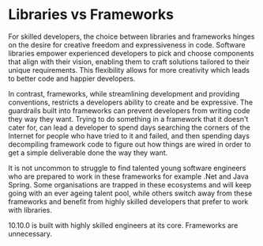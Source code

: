 # Libraries vs Frameworks

For skilled developers, the choice between libraries and frameworks hinges on the desire for creative freedom and expressiveness in code. Software libraries empower experienced developers to pick and choose components that align with their vision, enabling them to craft solutions tailored to their unique requirements. This flexibility allows for more creativity which leads to better code and happier developers.

In contrast, frameworks, while streamlining development and providing conventions, restricts a developers ability to create
and be expressive. The guardrails built into frameworks can prevent developers from writing code they way they want. Trying to do something in a framework that it doesn't cater for, can lead a developer to spend days searching the corners of the Internet for people who have tried to it and failed, and then spending days decompiling framework code to figure out how things are wired in order to get a simple deliverable done the way they want.

It is not uncommon to struggle to find talented young software engineers who are
prepared to work in these frameworks for example .Net and Java Spring. Some organisations are trapped in these ecosystems and will keep going with an ever ageing talent pool, while others switch away from these frameworks and benefit from highly skilled developers that prefer to work with libraries.

10.10.0 is built with highly skilled engineers at its core. Frameworks are unnecessary.
